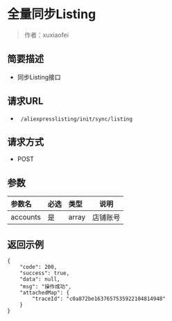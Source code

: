 # 全量同步Listing

> 作者：xuxiaofei

## 简要描述

- 同步Listing接口

## 请求URL
- ` /aliexpresslisting/init/sync/listing`
  
## 请求方式
- POST 

## 参数

|参数名|必选|类型|说明|
|:----    |:---|:----- |-----   |
|accounts |是  |array | 店铺账号|


## 返回示例 

``` 
{
    "code": 200,
    "success": true,
    "data": null,
    "msg": "操作成功",
    "attachedMap": {
        "traceId": "c0a872be1637657535922104814948"
    }
}
```